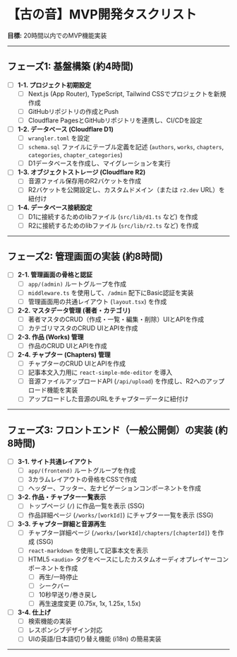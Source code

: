 # 【古の音】MVP開発タスクリスト

**目標:** 20時間以内でのMVP機能実装

---

## フェーズ1: 基盤構築 (約4時間)

-   [ ] **1-1. プロジェクト初期設定**
    -   [ ] Next.js (App Router), TypeScript, Tailwind CSSでプロジェクトを新規作成
    -   [ ] GitHubリポジトリの作成とPush
    -   [ ] Cloudflare PagesとGitHubリポジトリを連携し、CI/CDを設定
-   [ ] **1-2. データベース (Cloudflare D1)**
    -   [ ] `wrangler.toml` を設定
    -   [ ] `schema.sql` ファイルにテーブル定義を記述 (`authors`, `works`, `chapters`, `categories`, `chapter_categories`)
    -   [ ] D1データベースを作成し、マイグレーションを実行
-   [ ] **1-3. オブジェクトストレージ (Cloudflare R2)**
    -   [ ] 音源ファイル保存用のR2バケットを作成
    -   [ ] R2バケットを公開設定し、カスタムドメイン（または `r2.dev` URL）を紐付け
-   [ ] **1-4. データベース接続設定**
    -   [ ] D1に接続するためのlibファイル (`src/lib/d1.ts` など) を作成
    -   [ ] R2に接続するためのlibファイル (`src/lib/r2.ts` など) を作成

---

## フェーズ2: 管理画面の実装 (約8時間)

-   [ ] **2-1. 管理画面の骨格と認証**
    -   [ ] `app/(admin)` ルートグループを作成
    -   [ ] `middleware.ts` を使用して、`/admin` 配下にBasic認証を実装
    -   [ ] 管理画面用の共通レイアウト (`layout.tsx`) を作成
-   [ ] **2-2. マスタデータ管理 (著者・カテゴリ)**
    -   [ ] 著者マスタのCRUD（作成・一覧・編集・削除）UIとAPIを作成
    -   [ ] カテゴリマスタのCRUD UIとAPIを作成
-   [ ] **2-3. 作品 (Works) 管理**
    -   [ ] 作品のCRUD UIとAPIを作成
-   [ ] **2-4. チャプター (Chapters) 管理**
    -   [ ] チャプターのCRUD UIとAPIを作成
    -   [ ] 記事本文入力用に `react-simple-mde-editor` を導入
    -   [ ] 音源ファイルアップロードAPI (`/api/upload`) を作成し、R2へのアップロード機能を実装
    -   [ ] アップロードした音源のURLをチャプターデータに紐付け

---

## フェーズ3: フロントエンド（一般公開側）の実装 (約8時間)

-   [ ] **3-1. サイト共通レイアウト**
    -   [ ] `app/(frontend)` ルートグループを作成
    -   [ ] 3カラムレイアウトの骨格をCSSで作成
    -   [ ] ヘッダー、フッター、左ナビゲーションコンポーネントを作成
-   [ ] **3-2. 作品・チャプター一覧表示**
    -   [ ] トップページ (`/`) に作品一覧を表示 (SSG)
    -   [ ] 作品詳細ページ (`/works/[workId]`) にチャプター一覧を表示 (SSG)
-   [ ] **3-3. チャプター詳細と音源再生**
    -   [ ] チャプター詳細ページ (`/works/[workId]/chapters/[chapterId]`) を作成 (SSG)
    -   [ ] `react-markdown` を使用して記事本文を表示
    -   [ ] HTML5 `<audio>` タグをベースにしたカスタムオーディオプレイヤーコンポーネントを作成
        -   [ ] 再生/一時停止
        -   [ ] シークバー
        -   [ ] 10秒早送り/巻き戻し
        -   [ ] 再生速度変更 (0.75x, 1x, 1.25x, 1.5x)
-   [ ] **3-4. 仕上げ**
    -   [ ] 検索機能の実装
    -   [ ] レスポンシブデザイン対応
    -   [ ] UIの英語/日本語切り替え機能 (i18n) の簡易実装

---